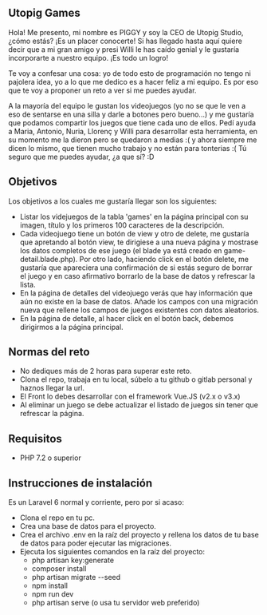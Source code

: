 ## Utopig Games

Hola! Me presento, mi nombre es PIGGY y soy la CEO de Utopig Studio, ¿cómo estás? ¡Es un placer conocerte! Si has llegado hasta aquí quiere decir que a mi gran amigo y presi Willi le has caído genial y le gustaría incorporarte a nuestro equipo. ¡Es todo un logro!

Te voy a confesar una cosa: yo de todo esto de programación no tengo ni pajolera idea, yo a lo que me dedico es a hacer feliz a mi equipo. Es por eso que te voy a proponer un reto a ver si me puedes ayudar.

A la mayoría del equipo le gustan los videojuegos (yo no se que le ven a eso de sentarse en una silla y darle a botones pero bueno...) y me gustaría que podamos compartir los juegos que tiene cada uno de ellos. Pedí ayuda a Maria, Antonio, Nuria, Llorenç y Willi para desarrollar esta herramienta, en su momento me la dieron pero se quedaron a medias :( y ahora siempre me dicen lo mismo, que tienen mucho trabajo y no están para tonterias :( Tú seguro que me puedes ayudar, ¿a que sí? :D

## Objetivos

Los objetivos a los cuales me gustaría llegar son los siguientes:

- Listar los videjuegos de la tabla 'games' en la página principal con su imagen, título y los primeros 100 caracteres de la descripción.
- Cada videojuego tiene un botón de view y otro de delete, me gustaría que apretando al botón view, te dirigiese a una nueva página y mostrase los datos completos de ese juego (el blade ya está creado en game-detail.blade.php). Por otro lado, haciendo click en el botón delete, me gustaría que apareciera una confirmación de si estás seguro de borrar el juego y en caso afirmativo borrarlo de la base de datos y refrescar la lista.
- En la página de detalles del videojuego verás que hay información que aún no existe en la base de datos. Añade los campos con una migración nueva que rellene los campos de juegos existentes con datos aleatorios.
- En la página de detalle, al hacer click en el botón back, debemos dirigirmos a la página principal.

## Normas del reto

- No dediques más de 2 horas para superar este reto.
- Clona el repo, trabaja en tu local, súbelo a tu github o gitlab personal y haznos llegar la url.
- El Front lo debes desarrollar con el framework Vue.JS (v2.x o v3.x)
- Al eliminar un juego se debe actualizar el listado de juegos sin tener que refrescar la página.

## Requisitos

- PHP 7.2 o superior

## Instrucciones de instalación

Es un Laravel 6 normal y corriente, pero por si acaso:

- Clona el repo en tu pc.
- Crea una base de datos para el proyecto.
- Crea el archivo .env en la raíz del proyecto y rellena los datos de tu base de datos para poder ejecutar las migraciones.
- Ejecuta los siguientes comandos en la raíz del proyecto:
    - php artisan key:generate
    - composer install
    - php artisan migrate --seed
    - npm install
    - npm run dev
    - php artisan serve (o usa tu servidor web preferido)
